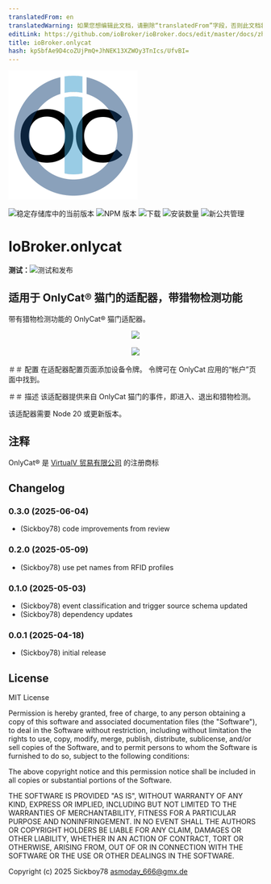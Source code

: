 ```yaml
---
translatedFrom: en
translatedWarning: 如果您想编辑此文档，请删除“translatedFrom”字段，否则此文档将再次自动翻译
editLink: https://github.com/ioBroker/ioBroker.docs/edit/master/docs/zh-cn/adapterref/iobroker.onlycat/README.md
title: ioBroker.onlycat
hash: kpSbfAe9D4coZUjPmQ+JhNEK13XZWOy3TnIcs/UfvBI=
---
```

![标识](../../../en/adapterref/iobroker.onlycat/admin/onlycat.png)

![稳定存储库中的当前版本](https://iobroker.live/badges/onlycat-stable.svg)
![NPM 版本](https://img.shields.io/npm/v/iobroker.onlycat.svg)
![下载](https://img.shields.io/npm/dm/iobroker.onlycat.svg)
![安装数量](https://iobroker.live/badges/onlycat-installed.svg)
![新公共管理](https://nodei.co/npm/iobroker.onlycat.png?downloads=true)

# IoBroker.onlycat
**测试：**![测试和发布](https://github.com/Author/ioBroker.onlycat/workflows/Test%20and%20Release/badge.svg)

## 适用于 OnlyCat® 猫门的适配器，带猎物检测功能
带有猎物检测功能的 OnlyCat® 猫门适配器。

<p align="center"> <img src="/admin/onlycat-flap.webp" /> </p> <p align="center"> <img style="max-width: 300px" src="/admin/screenshot.jpg" /> </p>

＃＃ 配置
在适配器配置页面添加设备令牌。
令牌可在 OnlyCat 应用的“帐户”页面中找到。

＃＃ 描述
该适配器提供来自 OnlyCat 猫门的事件，即进入、退出和猎物检测。

该适配器需要 Node 20 或更新版本。

## 注释
OnlyCat® 是 [VirtualV 贸易有限公司](https://www.onlycat.com/) 的注册商标

## Changelog

### 0.3.0 (2025-06-04)

* (Sickboy78) code improvements from review

### 0.2.0 (2025-05-09)

* (Sickboy78) use pet names from RFID profiles

### 0.1.0 (2025-05-03)

* (Sickboy78) event classification and trigger source schema updated
* (Sickboy78) dependency updates

### 0.0.1 (2025-04-18)

* (Sickboy78) initial release

## License

MIT License

Permission is hereby granted, free of charge, to any person obtaining a copy
of this software and associated documentation files (the "Software"), to deal
in the Software without restriction, including without limitation the rights
to use, copy, modify, merge, publish, distribute, sublicense, and/or sell
copies of the Software, and to permit persons to whom the Software is
furnished to do so, subject to the following conditions:

The above copyright notice and this permission notice shall be included in all
copies or substantial portions of the Software.

THE SOFTWARE IS PROVIDED "AS IS", WITHOUT WARRANTY OF ANY KIND, EXPRESS OR
IMPLIED, INCLUDING BUT NOT LIMITED TO THE WARRANTIES OF MERCHANTABILITY,
FITNESS FOR A PARTICULAR PURPOSE AND NONINFRINGEMENT. IN NO EVENT SHALL THE
AUTHORS OR COPYRIGHT HOLDERS BE LIABLE FOR ANY CLAIM, DAMAGES OR OTHER
LIABILITY, WHETHER IN AN ACTION OF CONTRACT, TORT OR OTHERWISE, ARISING FROM,
OUT OF OR IN CONNECTION WITH THE SOFTWARE OR THE USE OR OTHER DEALINGS IN THE
SOFTWARE.

Copyright (c) 2025 Sickboy78 <asmoday_666@gmx.de>